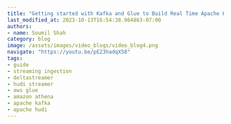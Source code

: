 ```yaml
---
title: "Getting started with Kafka and Glue to Build Real Time Apache Hudi Transaction Datalake"
last_modified_at: 2023-10-13T16:54:38.964863-07:00
authors:
- name: Soumil Shah
category: blog
image: /assets/images/video_blogs/video_blog4.png
navigate: "https://youtu.be/pE23hadqX58"
tags:
- guide
- streaming ingestion
- deltastreamer
- hudi streamer
- aws glue
- amazon athena
- apache kafka
- apache hudi
---
```

